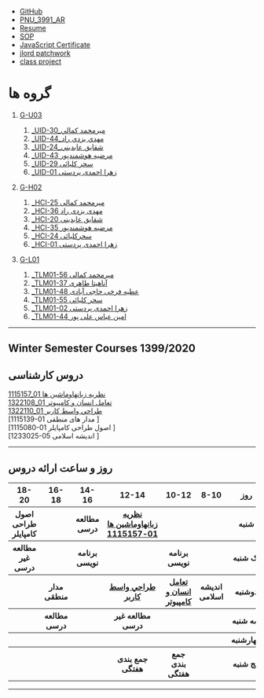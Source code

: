 
- [GitHub](https://github.com/mir-mohammad)
- [PNU_3991_AR](https://github.com/mir-mohammad/PNU_3991_AR)
- [Resume](https://mir-mohammad.github.io/)
- [SOP](https://mir-mohammad.github.io/SOP/)
- [JavaScript Certificate](https://github.com/mir-mohammad/PNU_3991_AR/blob/main/js.pdf)
- [jlord patchwork](jlord.png)
- [class project](https://mir-mohammad.github.io/learning/)

# گروه ها

1. [G-U03](https://github.com/AliRazavi-edu/PNU_3991/tree/master/_BSc/UserInterfaceDesgin)
    1. [_UID-30_ميرمحمد كمالي](https://github.com/AliRazavi-edu/PNU_3991/tree/master/_BSc/UserInterfaceDesgin/30_%D9%85%D9%8A%D8%B1%D9%85%D8%AD%D9%85%D8%AF%20%D9%83%D9%85%D8%A7%D9%84%D9%8A)    
    1. [_UID-44_مهدي يزدي راد](https://github.com/AliRazavi-edu/PNU_3991/tree/master/_BSc/UserInterfaceDesgin/44_%D9%85%D9%87%D8%AF%D9%8A%20%D9%8A%D8%B2%D8%AF%D9%8A%20%D8%B1%D8%A7%D8%AF)    
    1. [_UID-24_شقايق عابديني](https://github.com/AliRazavi-edu/PNU_3991/tree/master/_BSc/UserInterfaceDesgin/24_%D8%B4%D9%82%D8%A7%D9%8A%D9%82%20%D8%B9%D8%A7%D8%A8%D8%AF%D9%8A%D9%86%D9%8A)    
    1. [_UID-43 مرضیه هوشمندپور](https://github.com/AliRazavi-edu/PNU_3991/tree/master/_BSc/UserInterfaceDesgin/43_%D9%85%D8%B1%D8%B6%D9%8A%D9%87%20%D9%87%D9%88%D8%B4%D9%85%D9%86%D8%AF%D9%BE%D9%88%D8%B1)  
    1. [_UID-29 سحر کلیائی](https://github.com/AliRazavi-edu/PNU_3991/tree/master/_BSc/UserInterfaceDesgin/29_%D8%B3%D8%AD%D8%B1%20%D9%83%D9%84%D9%8A%D8%A7%D9%8A%D9%8A)   
    1. [_UID-01 زهرا احمدی پردستی](https://github.com/AliRazavi-edu/PNU_3991/tree/master/_BSc/UserInterfaceDesgin/01_%D8%B2%D9%87%D8%B1%D8%A7%20%D8%A7%D8%AD%D9%85%D8%AF%D9%8A%20%D9%BE%D8%B1%D8%AF%D8%B3%D8%AA%D9%8A) 

1. [G-H02](https://github.com/AliRazavi-edu/PNU_3991/tree/master/_BSc/HumanComputerInteraction)
    1. [_HCI-25 میرمحمد کمالی](https://github.com/AliRazavi-edu/PNU_3991/tree/master/_BSc/HumanComputerInteraction/25_%D9%85%D9%8A%D8%B1%D9%85%D8%AD%D9%85%D8%AF%20%D9%83%D9%85%D8%A7%D9%84%D9%8A)
    1. [_HCI-36 مهدی یزدی راد](https://github.com/AliRazavi-edu/PNU_3991/tree/master/_BSc/HumanComputerInteraction/36_%D9%85%D9%87%D8%AF%D9%8A%20%D9%8A%D8%B2%D8%AF%D9%8A%20%D8%B1%D8%A7%D8%AF)
    1. [_HCI-20 شقایق عابدینی](https://github.com/AliRazavi-edu/PNU_3991/tree/master/_BSc/HumanComputerInteraction/20_%D8%B4%D9%82%D8%A7%D9%8A%D9%82%20%D8%B9%D8%A7%D8%A8%D8%AF%D9%8A%D9%86%D9%8A)    
    1. [_HCI-35 مرضیه هوشمندپور](https://github.com/AliRazavi-edu/PNU_3991/tree/master/_BSc/HumanComputerInteraction/35_%D9%85%D8%B1%D8%B6%D9%8A%D9%87%20%D9%87%D9%88%D8%B4%D9%85%D9%86%D8%AF%D9%BE%D9%88%D8%B1)
    1. [_HCI-24 سحرکلیائی](https://github.com/AliRazavi-edu/PNU_3991/tree/master/_BSc/HumanComputerInteraction/24_%D8%B3%D8%AD%D8%B1%20%D9%83%D9%84%D9%8A%D8%A7%D9%8A%D9%8A)  
    1. [_HCI-01 زهرا احمدی پردستی](https://github.com/AliRazavi-edu/PNU_3991/tree/master/_BSc/HumanComputerInteraction/01_%D8%B2%D9%87%D8%B1%D8%A7%20%D8%A7%D8%AD%D9%85%D8%AF%D9%8A%20%D9%BE%D8%B1%D8%AF%D8%B3%D8%AA%D9%8A) 

1. [G-L01](https://github.com/AliRazavi-edu/PNU_3991/tree/master/_BSc/Theory-of-Languages-and-Machines/_1115157_01)
    1. [_TLM01-56 میرمحمد کمالی](https://github.com/AliRazavi-edu/PNU_3991/tree/master/_BSc/Theory-of-Languages-and-Machines/_1115157_01/56_%D9%85%D9%8A%D8%B1%D9%85%D8%AD%D9%85%D8%AF%20%D9%83%D9%85%D8%A7%D9%84%D9%8A)    
    1. [_TLM01-37 آناهیتا طاهری](https://github.com/AliRazavi-edu/PNU_3991/tree/master/_BSc/Theory-of-Languages-and-Machines/_1115157_01/37_%D8%A7%D9%86%D8%A7%D9%87%D9%8A%D8%AA%D8%A7%20%D8%B7%D8%A7%D9%87%D8%B1%D9%8A)    
    1. [_TLM01-48 عطیه فرخی حاجی آبادی](https://github.com/AliRazavi-edu/PNU_3991/tree/master/_BSc/Theory-of-Languages-and-Machines/_1115157_01/48_%D8%B9%D8%B7%D9%8A%D9%87%20%D9%81%D8%B1%D8%AE%D9%8A%20%D8%AD%D8%A7%D8%AC%D9%8A%20%D8%A7%D8%A8%D8%A7%D8%AF)      
    1. [_TLM01-55 سحر کلیائی](https://github.com/AliRazavi-edu/PNU_3991/tree/master/_BSc/Theory-of-Languages-and-Machines/_1115157_01/55_%D8%B3%D8%AD%D8%B1%20%D9%83%D9%84%D9%8A%D8%A7%D9%8A%D9%8A)    
    1. [_TLM01-02 زهرا احمدی پردستی](https://github.com/AliRazavi-edu/PNU_3991/tree/master/_BSc/Theory-of-Languages-and-Machines/_1115157_01/02_%D8%B2%D9%87%D8%B1%D8%A7%20%D8%A7%D8%AD%D9%85%D8%AF%D9%8A%20%D9%BE%D8%B1%D8%AF%D8%B3%D8%AA%D9%8A)   
    1. [_TLM01-44 امین عباس علی پور](https://github.com/AliRazavi-edu/PNU_3991/tree/master/_BSc/Theory-of-Languages-and-Machines/_1115157_01/44_%D8%A7%D9%85%D9%8A%D9%86%20%D8%B9%D8%A8%D8%A7%D8%B3%20%D8%B9%D9%84%D9%8A%20%D9%BE%D9%88%D8%B1)


------------------
## Winter Semester Courses 1399/2020

## دروس کارشناسی

[1115157_01   نظريه زبانهاوماشين ها ](https://github.com/mir-mohammad/PNU_3991_AR1/tree/main/Theory-of-Languages-and-Machines)
<br>
[1322108_01 تعامل انسان و كامپيوتر ](https://github.com/mir-mohammad/PNU_3991_AR1/tree/main/HumanComputerInteraction)
<br>
[1322110_01 طراحي واسط كاربر ](https://github.com/mir-mohammad/PNU_3991_AR1/tree/main/UserInterfaceDesgin)
<br>
[1115139-01 مدار های منطقی ]
<br>
[1115080-01 اصول طراحی کامپایلر ]
<br>
[1233025-05 اندیشه اسلامی ]

--------------

## روز و ساعت ارائه دروس

<table style="width:100%">
  <tr>
    <th>18-20</th>
    <th>16-18</th>
    <th>14-16</th>
    <th>12-14</th>
    <th>10-12</th>
    <th>8-10</th>
    <th>روز</th>
  </tr>
  <tr>
    <th>اصول طراحی کامپایلر</th>
    <th></th>
    <th>مطالعه درسی</th>
    <th><a href="https://github.com/AliRazavi-edu/PNU_3991/tree/master/_BSc/Theory-of-Languages-and-Machines" >نظريه زبانهاوماشين ها 01-1115157</a></th>
    <th></th>
    <th></th>
    <th>شنبه</th>
  </tr>
   <tr>
    <th>مطالعه غیر درسی</th>
    <th></th>
    <th>برنامه نویسی</th>
    <th></th>
    <th>برنامه نویسی</th>
    <th></th>
    <th>یک شنبه</th>
  </tr>
   <tr>
     <th></th>
     <th>مدار منطقی</th>
     <th></th>
     <th><a  href="https://github.com/AliRazavi-edu/PNU_3991/tree/master/_BSc/UserInterfaceDesgin">طراحي واسط كاربر</a></th>
     <th><a href="https://github.com/AliRazavi-edu/PNU_3991/tree/master/_BSc/HumanComputerInteraction">تعامل انسان و كامپيوتر</a></th>
     <th>اندیشه اسلامی</th>   
    <th>دوشنبه</th>
  </tr>
   <tr>
    <th></th>
    <th>مطالعه درسی</th>
    <th></th>
    <th>مطالعه غیر درسی</th>
    <th></th>
    <th></th>
    <th>سه شنبه</th>
  </tr>
   <tr>
    <th></th>
    <th></th>
    <th></th>
    <th></th>
    <th></th>
    <th></th>
    <th>چهارشنبه</th>
  </tr>
   <tr>
    <th></th>
    <th></th>
    <th></th>
    <th>جمع بندی هفتگی</th>
    <th>جمع بندی هفتگی</th>
    <th></th>
    <th>پنج شنبه</th>
  </tr>
</table>

--------------

